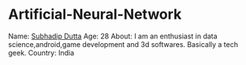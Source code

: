 # Artificial-Neural-Network
Name: [Subhadip Dutta](https://github.com/SubhadipGitHub)
Age: 28
About: I am an enthusiast in data science,android,game development and 3d softwares. Basically a tech geek.
Country: India